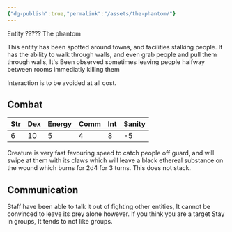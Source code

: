 ```yaml
---
{"dg-publish":true,"permalink":"/assets/the-phantom/"}
---
```


Entity ????? The phantom

This entity has been spotted around towns, and facilities stalking people. 
It has the ability to walk through walls, and even grab people and pull them through walls,
It's Been observed sometimes leaving people halfway between rooms immediatly killing them


Interaction is to be avoided at all cost.


## Combat



| Str | Dex | Energy | Comm | Int | Sanity |
| --- | --- | ------ | ---- | --- | ------ |
| 6   | 10  | 5      | 4    | 8   | -5     |
Creature is very fast favouring speed to catch people off guard, and will swipe at them with its claws which will leave a black ethereal substance on the wound which burns for 2d4 for 3 turns. This does not stack.


## Communication

Staff have been able to talk it out of fighting other entities, It cannot be convinced to leave its prey alone however. 
If you think you are a target Stay in groups, It tends to not like groups.